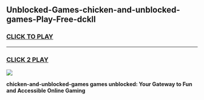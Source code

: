 
## Unblocked-Games-chicken-and-unblocked-games-Play-Free-dckll
<h3>
<a href="https://premium76.site?title=chicken-and-unblocked-games&ref=18A1">CLICK TO PLAY</a></h3>
<hr>

<h3>
<a href="https://premium76.site?title=chicken-and-unblocked-games&ref=18A1">CLICK 2 PLAY</a>
  
</h3>

<a href="https://premium76.site?title=chicken-and-unblocked-games&ref=18A1"><img src="https://clearcache.store/games.png"></a>


**chicken-and-unblocked-games games unblocked: Your Gateway to Fun and Accessible Online Gaming**
